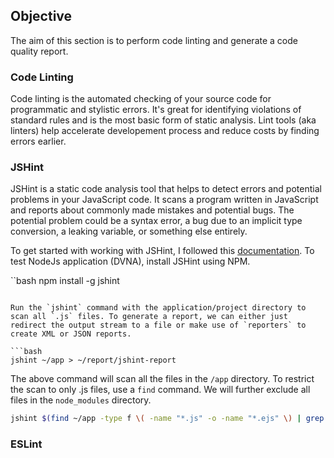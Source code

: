 ## **Objective**

The aim of this section is to perform code linting and generate a code quality report.

### **Code Linting**

Code linting is the automated checking of your source code for programmatic and stylistic errors. It's great for identifying violations of standard rules and is the most basic form of static analysis. Lint tools (aka linters) help accelerate developement process and reduce costs by finding errors earlier.

### **JSHint**

JSHint is a static code analysis tool that helps to detect errors and potential problems in your JavaScript code. It scans a program written in JavaScript and reports about commonly made mistakes and potential bugs. The potential problem could be a syntax error, a bug due to an implicit type conversion, a leaking variable, or something else entirely.

To get started with working with JSHint, I followed this [documentation](https://jshint.com/docs/). To test NodeJs application (DVNA), install JSHint using NPM.

``bash
npm install -g jshint
```

Run the `jshint` command with the application/project directory to scan all `.js` files. To generate a report, we can either just redirect the output stream to a file or make use of `reporters` to create XML or JSON reports. 

```bash
jshint ~/app > ~/report/jshint-report
```

The above command will scan all the files in the `/app` directory. To restrict the scan to only .js files, use a `find` command. We will further exclude all files in the `node_modules` directory.

```bash
jshint $(find ~/app -type f \( -name "*.js" -o -name "*.ejs" \) | grep -v node_modules) > ~/report/jshint-report
```


### **ESLint**



